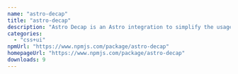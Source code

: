 ```yaml
---
name: "astro-decap"
title: "astro-decap"
description: "Astro Decap is an Astro integration to simplify the usage of Deacap CMS in your Astro projects."
categories:
  - "css+ui"
npmUrl: "https://www.npmjs.com/package/astro-decap"
homepageUrl: "https://www.npmjs.com/package/astro-decap"
downloads: 9
---
```

